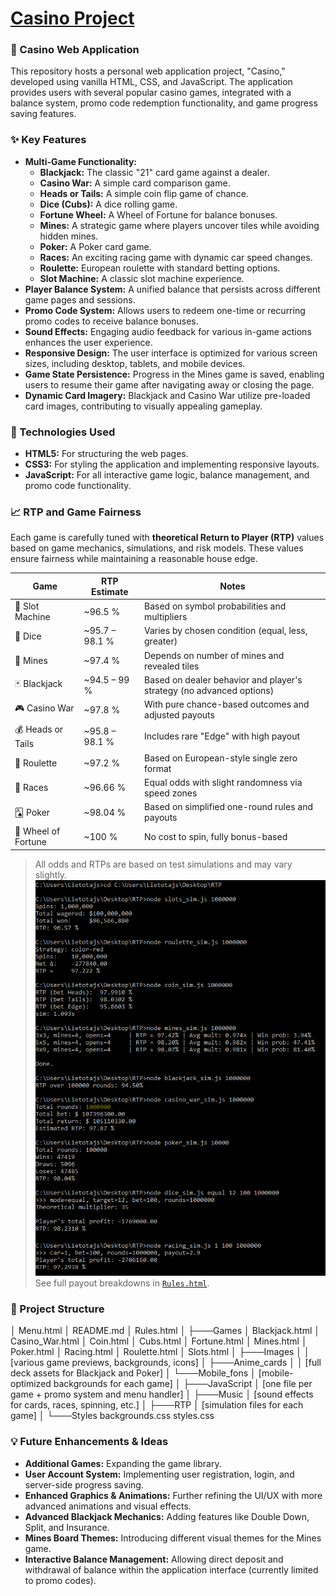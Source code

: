 # [Casino Project](https://volodars.github.io/Casino/Menu.html)
### 🎰 Casino Web Application

This repository hosts a personal web application project, "Casino," developed using vanilla HTML, CSS, and JavaScript. The application provides users with several popular casino games, integrated with a balance system, promo code redemption functionality, and game progress saving features.


### ✨ Key Features

* **Multi-Game Functionality:**
    * **Blackjack:** The classic "21" card game against a dealer.
    * **Casino War:** A simple card comparison game.
    * **Heads or Tails:** A simple coin flip game of chance.
    * **Dice (Cubs):** A dice rolling game.
    * **Fortune Wheel:** A Wheel of Fortune for balance bonuses.
    * **Mines:** A strategic game where players uncover tiles while avoiding hidden mines.
    * **Poker:** A Poker card game.
    * **Races:** An exciting racing game with dynamic car speed changes.
    * **Roulette:** European roulette with standard betting options.
    * **Slot Machine:** A classic slot machine experience.
* **Player Balance System:** A unified balance that persists across different game pages and sessions.
* **Promo Code System:** Allows users to redeem one-time or recurring promo codes to receive balance bonuses.
* **Sound Effects:** Engaging audio feedback for various in-game actions enhances the user experience.
* **Responsive Design:** The user interface is optimized for various screen sizes, including desktop, tablets, and mobile devices.
* **Game State Persistence:** Progress in the Mines game is saved, enabling users to resume their game after navigating away or closing the page.
* **Dynamic Card Imagery:** Blackjack and Casino War utilize pre-loaded card images, contributing to visually appealing gameplay.


### 🚀 Technologies Used

* **HTML5:** For structuring the web pages.
* **CSS3:** For styling the application and implementing responsive layouts.
* **JavaScript:** For all interactive game logic, balance management, and promo code functionality.


### 📈 RTP and Game Fairness

Each game is carefully tuned with **theoretical Return to Player (RTP)** values based on game mechanics, simulations, and risk models. These values ensure fairness while maintaining a reasonable house edge.

| Game               | RTP Estimate   | Notes                                                                 |
|--------------------|----------------|-----------------------------------------------------------------------|
| 🎰 Slot Machine     | ~96.5 %        | Based on symbol probabilities and multipliers                        |
| 🎲 Dice             | ~95.7 – 98.1 % | Varies by chosen condition (equal, less, greater)                    |
| 🧨 Mines            | ~97.4 %        | Depends on number of mines and revealed tiles                        |
| 🃏 Blackjack         | ~94.5 – 99 %   | Based on dealer behavior and player's strategy (no advanced options)|
| 🎮 Casino War        | ~97.8 %        | With pure chance-based outcomes and adjusted payouts                 |
| 💰 Heads or Tails   | ~95.8 – 98.1 % | Includes rare "Edge" with high payout                                |
| 🎯 Roulette          | ~97.2 %        | Based on European-style single zero format                           |
| 🐎 Races             | ~96.66 %       | Equal odds with slight randomness via speed zones                    |
| 🂡 Poker             | ~98.04 %       | Based on simplified one-round rules and payouts                      |
| 🎡 Wheel of Fortune | ~100 %         | No cost to spin, fully bonus-based                                   |

> All odds and RTPs are based on test simulations and may vary slightly. ![The example of simulation](RTP/RTP.png)
> See full payout breakdowns in [`Rules.html`](Rules.html).


### 📁 Project Structure


│   Menu.html
│   README.md
│   Rules.html
│
├───Games
│       Blackjack.html
│       Casino\_War.html
│       Coin.html
│       Cubs.html
│       Fortune.html
│       Mines.html
│       Poker.html
│       Racing.html
│       Roulette.html
│       Slots.html
│
├───Images
│   │   \[various game previews, backgrounds, icons]
│   ├───Anime\_cards
│   │       \[full deck assets for Blackjack and Poker]
│   └───Mobile\_fons
│           \[mobile-optimized backgrounds for each game]
│
├───JavaScript
│       \[one file per game + promo system and menu handler]
│
├───Music
│       \[sound effects for cards, races, spinning, etc.]
│
├───RTP
│       \[simulation files for each game]
│
└───Styles
backgrounds.css
styles.css


### 💡 Future Enhancements & Ideas

* **Additional Games:** Expanding the game library.
* **User Account System:** Implementing user registration, login, and server-side progress saving.
* **Enhanced Graphics & Animations:** Further refining the UI/UX with more advanced animations and visual effects.
* **Advanced Blackjack Mechanics:** Adding features like Double Down, Split, and Insurance.
* **Mines Board Themes:** Introducing different visual themes for the Mines game.
* **Interactive Balance Management:** Allowing direct deposit and withdrawal of balance within the application interface (currently limited to promo codes).
```
